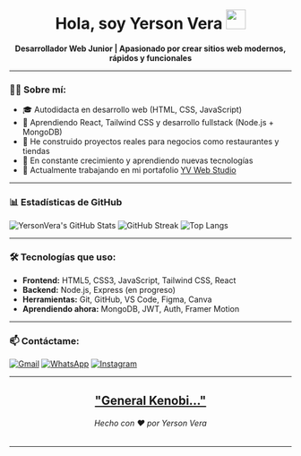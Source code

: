 <h1 align="center">Hola, soy Yerson Vera <img src="https://media.giphy.com/media/hvRJCLFzcasrR4ia7z/giphy.gif" width="35"></h1>

<p align="center">
  <b>Desarrollador Web Junior | Apasionado por crear sitios web modernos, rápidos y funcionales</b>
</p>

---

### 👨‍💻 Sobre mí:

- 🎓 Autodidacta en desarrollo web (HTML, CSS, JavaScript)
- 🧠 Aprendiendo React, Tailwind CSS y desarrollo fullstack (Node.js + MongoDB)
- 🔨 He construido proyectos reales para negocios como restaurantes y tiendas
- 🚀 En constante crecimiento y aprendiendo nuevas tecnologías
- 💼 Actualmente trabajando en mi portafolio [YV Web Studio](https://yersonvera.github.io)

---

### 📊 Estadísticas de GitHub

![YersonVera's GitHub Stats](https://github-readme-stats.vercel.app/api?username=YersonVera&show_icons=true&theme=tokyonight)
![GitHub Streak](https://github-readme-streak-stats.herokuapp.com/?user=YersonVera&theme=tokyonight)
![Top Langs](https://github-readme-stats.vercel.app/api/top-langs/?username=YersonVera&layout=compact&theme=tokyonight)

---

### 🛠️ Tecnologías que uso:

- **Frontend:** HTML5, CSS3, JavaScript, Tailwind CSS, React
- **Backend:** Node.js, Express (en progreso)
- **Herramientas:** Git, GitHub, VS Code, Figma, Canva
- **Aprendiendo ahora:** MongoDB, JWT, Auth, Framer Motion

---

### 📫 Contáctame:

[![Gmail](https://img.shields.io/badge/-stalyhuaytan256@gmail.com-D14836?style=flat-square&logo=Gmail&logoColor=white)](mailto:stalyhuaytan256@gmail.com)
[![WhatsApp](https://img.shields.io/badge/-WhatsApp-25D366?style=flat-square&logo=whatsapp&logoColor=white)](https://wa.me/51913161010)
[![Instagram](https://img.shields.io/badge/-@yersonvera_-E4405F?style=flat-square&logo=Instagram&logoColor=white)](https://www.instagram.com/yersonvera_)

---

<h2 align="center"><a href="https://youtu.be/frszEJb0aOo?t=4">"General Kenobi..."</a></h2>
<h6 align="center">Hecho con ❤️ por Yerson Vera</h6>

---

<!--
**YersonVera/YersonVera** es un ✨ repositorio especial ✨ porque su `README.md` aparece en tu perfil de GitHub.

Sugerencias para continuar:
- 📌 Añadir proyectos destacados con imágenes o links
- ✍️ Publicar artículos en GitHub Pages o blog personal
- 🔗 Conectar LinkedIn o portafolio si lo tienes listo
-->

